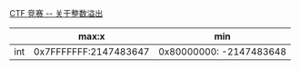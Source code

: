 [CTF 竞赛 -- 关于整数溢出](https://mp.weixin.qq.com/s/ZxqP1DOB4g2OTuwPggAIFg)

|     | max:x                 | min                     |
| --- | --------------------- | ----------------------- |
| int | 0x7FFFFFFF:2147483647 | 0x80000000: -2147483648 |

